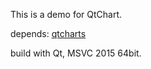 This is a demo for QtChart.

depends: [qtcharts](https://github.com/qt/qtcharts)

build with Qt, MSVC 2015 64bit.
